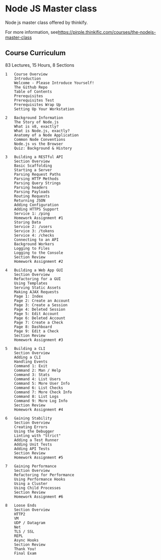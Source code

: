 # Node JS Master class

Node js master class offered by thinkify. 

For more information, see<https://pirple.thinkific.com/courses/the-nodejs-master-class>

## Course Curriculum

83 Lectures, 15 Hours, 8 Sections

    1   Course Overview
        Introduction
        Welcome - Please Introduce Yourself!
        The Github Repo
        Table of Contents
        Prerequisites
        Prerequisites Test
        Prerequisites Wrap Up
        Setting Up Your Workstation

    2   Background Information
        The Story of Node.js
        What is v8, exactly?
        What is Node.js, exactly?
        Anatomy of a Node Application
        Common Node Conventions
        Node.js vs the Browser
        Quiz: Background & History

    3   Building a RESTful API
        Section Overview
        Basic Scaffolding
        Starting a Server
        Parsing Request Paths
        Parsing HTTP Methods
        Parsing Query Strings
        Parsing headers
        Parsing Payloads
        Routing Requests
        Returning JSON
        Adding Configuration
        Adding HTTPS Support
        Service 1: /ping
        Homework Assignment #1
        Storing Data
        Service 2: /users
        Service 3: /tokens
        Service 4: /checks
        Connecting to an API
        Background Workers
        Logging to Files
        Logging to the Console
        Section Review
        Homework Assignment #2

    4   Building a Web App GUI
        Section Overview
        Refactoring for a GUI
        Using Templates
        Serving Static Assets
        Making AJAX Requests
        Page 1: Index
        Page 2: Create an Account
        Page 3: Create a Session
        Page 4: Deleted Session
        Page 5: Edit Account
        Page 6: Deleted Account
        Page 7: Create a Check
        Page 8: Dashboard
        Page 9: Edit a Check
        Section Review
        Homework Assignment #3

    5   Building a CLI
        Section Overview
        Adding a CLI
        Handling Events
        Command 1: Exit
        Command 2: Man / Help
        Command 3: Stats
        Command 4: List Users
        Command 5: More User Info
        Command 6: List Checks
        Command 7: More Check Info
        Command 8: List Logs
        Command 9: More Log Info
        Section Review
        Homework Assignment #4

    6   Gaining Stability
        Section Overview
        Creating Errors
        Using the Debugger
        Linting with "Strict"
        Adding a Test Runner
        Adding Unit Tests
        Adding API Tests
        Section Review
        Homework Assignment #5

    7   Gaining Performance
        Section Overview
        Refactoring for Performance
        Using Performance Hooks
        Using a Cluster
        Using Child Processes
        Section Review
        Homework Assignment #6

    8   Loose Ends
        Section Overview
        HTTP2
        VM
        UDP / Datagram
        Net
        TLS / SSL
        REPL
        Async Hooks
        Section Review
        Thank You!
        Final Exam